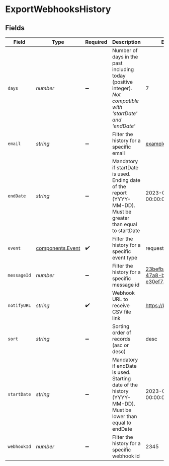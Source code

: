 # ExportWebhooksHistory


## Fields

| Field                                                                                                           | Type                                                                                                            | Required                                                                                                        | Description                                                                                                     | Example                                                                                                         |
| --------------------------------------------------------------------------------------------------------------- | --------------------------------------------------------------------------------------------------------------- | --------------------------------------------------------------------------------------------------------------- | --------------------------------------------------------------------------------------------------------------- | --------------------------------------------------------------------------------------------------------------- |
| `days`                                                                                                          | *number*                                                                                                        | :heavy_minus_sign:                                                                                              | Number of days in the past including today (positive integer). _Not compatible with 'startDate' and 'endDate'_  | 7                                                                                                               |
| `email`                                                                                                         | *string*                                                                                                        | :heavy_minus_sign:                                                                                              | Filter the history for a specific email                                                                         | example@brevo.com                                                                                               |
| `endDate`                                                                                                       | *string*                                                                                                        | :heavy_minus_sign:                                                                                              | Mandatory if startDate is used. Ending date of the report (YYYY-MM-DD). Must be greater than equal to startDate | 2023-02-17 00:00:00 +0000 UTC                                                                                   |
| `event`                                                                                                         | [components.Event](../../models/components/event.md)                                                            | :heavy_check_mark:                                                                                              | Filter the history for a specific event type                                                                    | request                                                                                                         |
| `messageId`                                                                                                     | *number*                                                                                                        | :heavy_minus_sign:                                                                                              | Filter the history for a specific message id                                                                    | <23befbae-1505-47a8-bd27-e30ef739f32c@fr.sib>                                                                   |
| `notifyURL`                                                                                                     | *string*                                                                                                        | :heavy_check_mark:                                                                                              | Webhook URL to receive CSV file link                                                                            | https://brevo.com                                                                                               |
| `sort`                                                                                                          | *string*                                                                                                        | :heavy_minus_sign:                                                                                              | Sorting order of records (asc or desc)                                                                          | desc                                                                                                            |
| `startDate`                                                                                                     | *string*                                                                                                        | :heavy_minus_sign:                                                                                              | Mandatory if endDate is used. Starting date of the history (YYYY-MM-DD). Must be lower than equal to endDate    | 2023-02-13 00:00:00 +0000 UTC                                                                                   |
| `webhookId`                                                                                                     | *number*                                                                                                        | :heavy_minus_sign:                                                                                              | Filter the history for a specific webhook id                                                                    | 2345                                                                                                            |